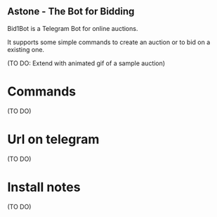 ## Astone - The Bot for Bidding

Bid1Bot is a Telegram Bot for online auctions.

It supports some simple commands to create an auction or to bid on a existing one.

(TO DO: Extend with animated gif of a sample auction)

# Commands

(TO DO)

# Url on telegram

(TO DO)

# Install notes

(TO DO)


